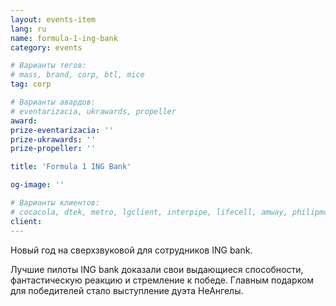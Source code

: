 ```yaml
---
layout: events-item
lang: ru
name: formula-1-ing-bank
category: events

# Варианты тегов:
# mass, brand, corp, btl, mice
tag: corp

# Варианты авардов:
# eventarizacia, ukrawards, propeller
award: 
prize-eventarizacia: ''
prize-ukrawards: ''
prize-propeller: ''

title: 'Formula 1 ING Bank'

og-image: ''

# Варианты клиентов:
# cocacola, dtek, metro, lgclient, interpipe, lifecell, amway, philipmorris, olymp, maristela, udp, top, zefir, unicef, wog, sebbank, niko, nemiroff, maxim, velykakyshenia, marieclaire, chervonenkoracing, burn, altis, mts, prime, seppala, lifeclient, pekingduck,
client: 
---
```


Новый год на сверхзвуковой  для сотрудников ING bank.

Лучшие пилоты ING bank доказали свои выдающиеся способности, фантастическую реакцию и стремление к победе. Главным подарком для победителей стало выступление дуэта НеАнгелы.
